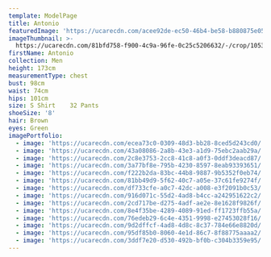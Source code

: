 ```yaml
---
template: ModelPage
title: Antonio
featuredImage: 'https://ucarecdn.com/acee92de-ec50-46b4-be58-b880875e05f8/'
imageThumbnail: >-
  https://ucarecdn.com/81bfd758-f900-4c9a-96fe-0c25c5206632/-/crop/1053x1325/355,0/-/preview/
firstName: Antonio
collection: Men
height: 173cm
measurementType: chest
bust: 98cm
waist: 74cm
hips: 101cm
size: S Shirt    32 Pants
shoeSize: '8'
hair: Brown
eyes: Green
imagePortfolio:
  - image: 'https://ucarecdn.com/ecea73c0-0309-48d3-bb28-8ced5d243cd0/'
  - image: 'https://ucarecdn.com/43a08086-2a8b-43e3-a1d9-75ebc2aab29a/'
  - image: 'https://ucarecdn.com/2c8e3753-2cc8-41c8-a0f3-0ddf3deacd87/'
  - image: 'https://ucarecdn.com/3a77bf8e-795b-4230-8597-8eab93393651/'
  - image: 'https://ucarecdn.com/f222b2da-83bc-44b8-9887-9b5352f0eb74/'
  - image: 'https://ucarecdn.com/81bb49d9-5f62-40c7-a05e-37c61fe9274f/'
  - image: 'https://ucarecdn.com/df733cfe-a0c7-42dc-a008-e3f2091b0c53/'
  - image: 'https://ucarecdn.com/916d071c-55d2-4ad8-b4cc-a242951622c2/'
  - image: 'https://ucarecdn.com/2cd717be-d275-4adf-ae2e-8e1628f9826f/'
  - image: 'https://ucarecdn.com/8e4f35be-4289-4089-91ed-ff1723ffb55a/'
  - image: 'https://ucarecdn.com/76edeb29-6c4e-4351-9998-e27453028f16/'
  - image: 'https://ucarecdn.com/9d2dffcf-4ad8-4d8c-8c37-784e66e8820d/'
  - image: 'https://ucarecdn.com/95df85b0-8060-4e1d-86c7-8f88775aaaa2/'
  - image: 'https://ucarecdn.com/3ddf7e20-d530-492b-bf0b-c304b3359e95/'
---
```


